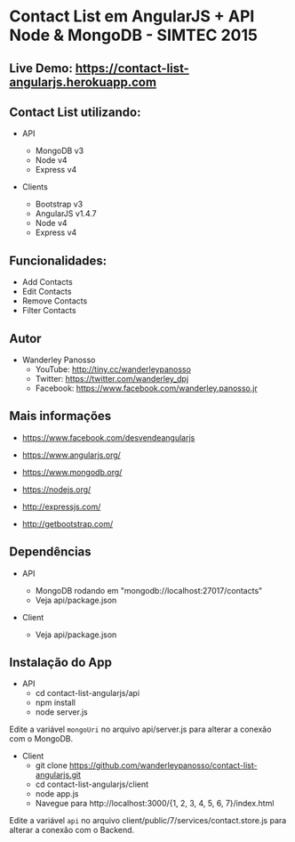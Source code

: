 Contact List em AngularJS + API Node & MongoDB - SIMTEC 2015
===========

Live Demo: https://contact-list-angularjs.herokuapp.com
----

Contact List utilizando:
----
* API
  * MongoDB v3
  * Node v4
  * Express v4

* Clients
  * Bootstrap v3
  * AngularJS v1.4.7
  * Node v4
  * Express v4  

Funcionalidades:
----

* Add Contacts
* Edit Contacts
* Remove Contacts
* Filter Contacts

Autor
----

* Wanderley Panosso
    * YouTube: http://tiny.cc/wanderleypanosso
    * Twitter: https://twitter.com/wanderley_dpj
    * Facebook: https://www.facebook.com/wanderley.panosso.jr

Mais informações
----

* https://www.facebook.com/desvendeangularjs

* https://www.angularjs.org/
* https://www.mongodb.org/
* https://nodejs.org/
* http://expressjs.com/
* http://getbootstrap.com/


Dependências
----
  * API
    * MongoDB rodando em "mongodb://localhost:27017/contacts"
    * Veja api/package.json

  * Client
    * Veja api/package.json

Instalação do App
----

- API
    * cd contact-list-angularjs/api
    * npm install
    * node server.js

Edite a variável `mongoUri` no arquivo api/server.js para alterar a conexão com o MongoDB.

- Client
    * git clone https://github.com/wanderleypanosso/contact-list-angularjs.git
    * cd contact-list-angularjs/client
    * node app.js
    * Navegue para http://localhost:3000/{1, 2, 3, 4, 5, 6, 7}/index.html

Edite a variável `api` no arquivo client/public/7/services/contact.store.js para alterar a conexão com o Backend.
